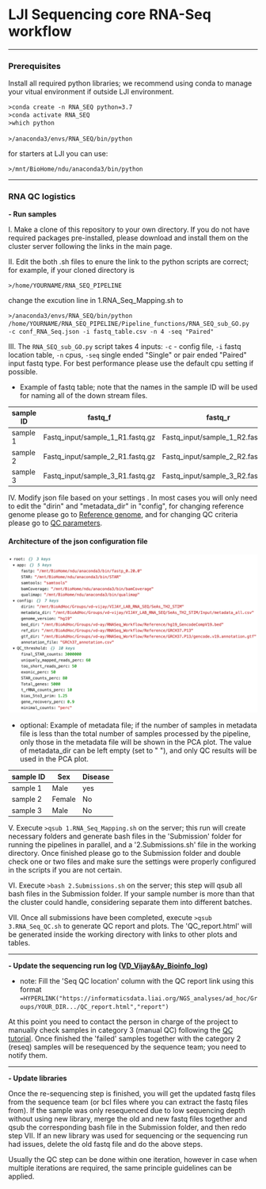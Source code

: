 **LJI Sequencing core RNA-Seq workflow**
======

---
### **Prerequisites**

Install all required python libraries; we recommend using conda to manage your vitual environment if outside LJI environment.

	>conda create -n RNA_SEQ python=3.7
	>conda activate RNA_SEQ
	>which python

	>/anaconda3/envs/RNA_SEQ/bin/python

for starters at LJI you can use:

	>/mnt/BioHome/ndu/anaconda3/bin/python

---

### **RNA QC logistics**


**- Run samples**

I. Make a clone of this repository to your own directory. If you do not have required packages pre-installed, please download and install them on the cluster server following the links in the main page.

II. Edit the both .sh files to enure the link to the python scripts are correct; for example, if your cloned directory is 	

	>/home/YOURNAME/RNA_SEQ_PIPELINE

change the excution line in 1.RNA\_Seq\_Mapping.sh to 	

	>/anaconda3/envs/RNA_SEQ/bin/python /home/YOURNAME/RNA_SEQ_PIPELINE/Pipeline_functions/RNA_SEQ_sub_GO.py
	-c conf_RNA_Seq.json -i fastq_table.csv -n 4 -seq "Paired"

III. The ```RNA_SEQ_sub_GO.py```  script takes 4 inputs: ```-c``` - config file, ```-i``` fastq location table, ```-n``` cpus, ```-seq``` single ended "Single" or pair ended "Paired" input fastq type. For best performance please use the default cpu setting if possible.


* Example of fastq table; note that the names in the sample ID will be used for naming all of the down stream files.

| sample ID  | fastq_f  | fastq_r  |
|---|---|---|
|  sample 1 |  Fastq\_input/sample\_1_R1.fastq.gz | Fastq\_input/sample\_1_R2.fastq.gz  |
|  sample 2 |  Fastq\_input/sample\_2_R1.fastq.gz | Fastq\_input/sample\_2_R2.fastq.gz  |
|  sample 3 |  Fastq\_input/sample\_3_R1.fastq.gz | Fastq\_input/sample\_3_R2.fastq.gz  |



IV. Modify json file based on your settings . In most cases you will only need to edit the "dirin" and "metadata_dir" in "config", for changing reference genome please go to [Reference genome](), and for changing QC criteria please go to [QC parameters]().



#### Architecture of the json configuration file
<img src = './img/json_file.png'>

- optional: Example of metadata file; if the number of samples in metadata file is less than the total number of samples processed by the pipeline, only those in the metadata file will be shown in the PCA plot. The value of metadata_dir can be left empty (set to " "), and only QC results will be used in the PCA plot.

| sample ID  | Sex  | Disease  |
|---|---|---|
|  sample 1 |  Male | yes  |
|  sample 2 |  Female | No  |
|  sample 3 |  Male | No  |



V. Execute ```>qsub 1.RNA_Seq_Mapping.sh``` on the server; this run will create necessary folders and generate bash files in the 'Submission' folder for running the pipelines in parallel, and a '2.Submissions.sh' file in the working directory. Once finished please go to the Submission folder and double check one or two files and make sure the settings were properly configured in the scripts if you are not certain.

VI.  Execute ```>bash 2.Submissions.sh``` on the server; this step will qsub all bash files in the Submission folder. If your sample number is more than that the cluster could handle, considering separate them into different batches.

VII. Once all submissions have been completed, execute ```>qsub 3.RNA_Seq_QC.sh``` to generate QC report and plots. The 'QC_report.html' will be generated inside the working directory with links to other plots and tables.

---
**- Update the sequencing run log ([VD_Vijay&Ay_Bioinfo_log](https://docs.google.com/spreadsheets/d/1WPmbCofdCcxCRrpx6tPM78g34nTWHJTLZe7ySV3v-no/edit#gid=0))**
* note: Fill the 'Seq QC location' column with the QC report link using this format ```=HYPERLINK("https://informaticsdata.liai.org/NGS_analyses/ad_hoc/Groups/YOUR_DIR.../QC_report.html","report")```

At this point you need to contact the person in charge of the project to manually check samples in category 3 (manual QC) following the [QC tutorial](). Once finished the 'failed' samples together with the category 2 (reseq) samples will be resequenced by the sequence team; you need to notify them.  

---
**- Update libraries**

Once the re-sequencing step is finished, you will get the updated fastq files from the sequence team (or bcl files where you can extract the fastq files from). If the sample was only resequenced due to low sequencing depth without using new library, merge the old and new fastq files together and qsub the corresponding bash file in the Submission folder, and then redo step VII. If an new library was used for sequencing or the sequencing run had issues, delete the old fastq file and do the above steps.

Usually the QC step can be done within one iteration, however in case when multiple iterations are required, the same principle guidelines can be applied.
